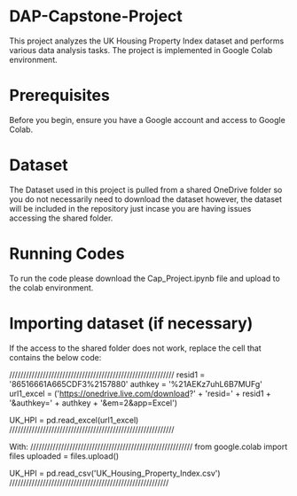 # DAP-Capstone-Project

This project analyzes the UK Housing Property Index dataset and performs various data analysis tasks. The project is implemented in Google Colab environment.

# Prerequisites
Before you begin, ensure you have a Google account and access to Google Colab.

# Dataset
The Dataset used in this project is pulled from a shared OneDrive folder so you do not necessarily need to download the dataset however, the dataset will be included in the repository just incase you are having issues accessing the shared folder.

# Running Codes
To run the code please download the Cap_Project.ipynb file and upload to the colab environment.

# Importing dataset (if necessary)

If the access to the shared folder does not work, replace the cell that contains the below code:

///////////////////////////////////////////////////////////
resid1 = '86516661A665CDF3%2157880'
authkey = '%21AEKz7uhL6B7MUFg'
url1_excel = ('https://onedrive.live.com/download?'
              + 'resid=' + resid1
              + '&authkey=' + authkey
              + '&em=2&app=Excel')

UK_HPI = pd.read_excel(url1_excel)
///////////////////////////////////////////////////////////

With:
//////////////////////////////////////////////////////////
from google.colab import files
uploaded = files.upload()

UK_HPI = pd.read_csv('UK_Housing_Property_Index.csv')
/////////////////////////////////////////////////////////

